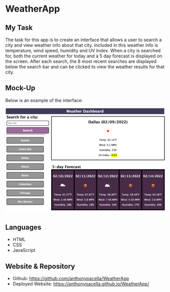 # WeatherApp

## My Task

The task for this app is to create an interface that allows a user to search a city and view weather info about that city. Included in this weather info is temperature, wind speed, humidity and UV Index. When a city is searched for, both the current weather for today and a 5 day forecast is displayed on the screen. After each search, the 8 most recent searches are displayed below the search bar and can be clicked to view the weather results for that city.

## Mock-Up
 
Below is an example of the interface:

![](./Assets/Images/Mockup.png)


## Languages
 
* HTML
* CSS
* JavaScript

## Website & Repository

* Github: https://github.com/anthonypacella/WeatherApp
* Deployed Website: https://anthonypacella.github.io/WeatherApp/